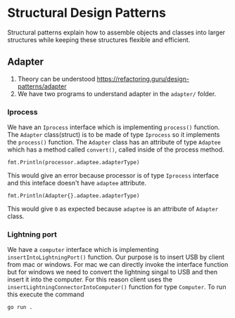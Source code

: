 # Structural Design Patterns
Structural patterns explain how to assemble objects and classes into larger structures while keeping these structures flexible and efficient.

## Adapter
1. Theory can be understood https://refactoring.guru/design-patterns/adapter
2. We have two programs to understand adapter in the `adapter/` folder.

### Iprocess
We have an `Iprocess` interface which is implementing `process()` function. The `Adapter` class(struct) is to be made of type `Iprocess` so it implements the `process()` function. The `Adapter` class has an attribute of type `Adaptee` which has a method called `convert()`, called inside of the process method.
```
fmt.Println(processor.adaptee.adapterType)
```
This would give an error because processor is of type `Iprocess` interface and this inteface doesn't have `adaptee` attribute. 
```
fmt.Println(Adapter{}.adaptee.adapterType)
```
This would give `0` as expected because `adaptee` is an attribute of `Adapter` class.

### Lightning port
We have a `computer` interface which is implementing `insertIntoLightningPort()` function. Our purpose is to insert USB by client from mac or windows. For mac we can directly invoke the interface function but for windows we need to convert the lightning singal to USB and then insert it into the computer. For this reason client uses the `insertLightningConnectorIntoComputer()` function for type `Computer`. To run this execute the command
```
go run .
```